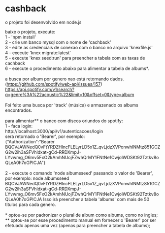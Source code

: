 # cashback

o projeto foi desenvolvido em node.js

baixe o projeto, execute:<br>
1 - 'npm install'<br>
2 - crie um banco mysql com o nome de 'cachback'<br>
3 - edite as credenciais de conexao com o banco no arquivo 'knexfile.js'<br>
4 - execute 'knex migrate:latest'<br>
5 - execute 'knex seed:run' para preencher a tabela com as taxas de cachback<br>
6 - execute o procedimento abaixo para alimentar a tabela de albums*.<br>
<br>
a busca por album por genero nao está retornando dados. (https://github.com/spotify/web-api/issues/157)<br>
https://api.spotify.com/v1/search?q=genre%3A%22acoustic%22&limit=10&offset=0&type=album<br>
<br>
Foi feito uma busca por 'track' (música) e armazenado os albums encontrados.<br>
<br>
para alimentar** o banco com discos oriundos do spotify:<br>
1 - faca login:<br>
http://localhost:3000/api/v1/autenticacoes/login<br>
será retornado o 'Bearer', por exemplo:<br>
{"Authorization":"Bearer BQCVJAWNedQ0vFtYRDZHlncFLELyrLD5x1Z_qvLjdzXVPonwhINMtz851GCZG2w2ih3aSFVhldxat-gCd-RRDXmpJ-LYvwmg_O6mv5FxO2kAmhNUojFZwhQrMY1FNtNe1CwjolWDSKt92Tztkv8oQLeA0h7oGPICJA"}<br>
<br>
2 - execute o comando 'node albumsseed' passando o valor de 'Bearer', por exemplo:
node albumsseed BQCVJAWNedQ0vFtYRDZHlncFLELyrLD5x1Z_qvLjdzXVPonwhINMtz851GCZG2w2ih3aSFVhldxat-gCd-RRDXmpJ-LYvwmg_O6mv5FxO2kAmhNUojFZwhQrMY1FNtNe1CwjolWDSKt92Tztkv8oQLeA0h7oGPICJA
Isso irá preencher a tabela 'albums' com mais de 50 titulos para cada genero.<br>
<br>
&#42; optou-se por padronizar o plural de album como albums, como no ingles;<br>
** optou-se por esse procedimento manual em fornecer o 'Bearer' por ser efetuado apenas uma vez (apenas para preencher a tabela de albums);<br>
